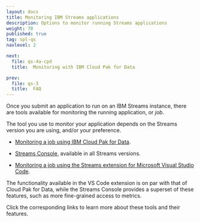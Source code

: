 ```yaml
---
layout: docs
title: Monitoring IBM Streams applications
description: Options to monitor running Streams applications
weight: 70
published: true
tag: spl-qs
navlevel: 2

next:
  file: qs-4a-cpd
  title:  Monitoring with IBM Cloud Pak for Data

prev:
  file: qs-3
  title:  FAQ
---
```


Once you submit an application to run on an IBM Streams instance, there are tools available for monitoring the running application, or *job*.

The tool you use to monitor your application depends on the Streams version you are using, and/or your preference. 
 - [Monitoring a job using IBM Cloud Pak for Data](/streamsx.documentation/docs/spl/quick-start/qs-4a-cpd).

 - [Streams Console](/streamsx.documentation/docs/spl/quick-start/qs-4b-console), available in all Streams versions.

 - [Monitoring a job using the Streams extension for Microsoft Visual Studio Code](https://ibmstreams.github.io/vscode-ide/docs/building-running-applications/#job-graph).
 
The functionality available in the VS Code extension is on par with that of Cloud Pak for Data, while the Streams Console provides a superset of these features, such as more fine-grained access to metrics.
 
Click the corresponding links to learn more about these tools and their features. 
